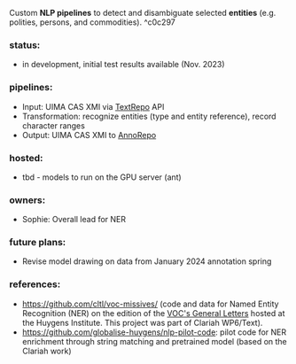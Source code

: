 Custom **NLP pipelines** to detect and disambiguate selected **entities** (e.g. polities, persons, and commodities). ^c0c297

### status:

- in development, initial test results available (Nov. 2023)

### pipelines:

- Input: UIMA CAS XMI via [TextRepo](Transcriptions%20(TextRepo).md) API
- Transformation: recognize entities (type and entity reference), record character ranges
- Output: UIMA CAS XMI to [AnnoRepo](Annotations%20(AnnoRepo).md)

### hosted:

- tbd - models to run on the GPU server (ant)

### owners:

- Sophie: Overall lead for NER

### future plans:  

- Revise model drawing on data from January 2024 annotation spring

### references:

- https://github.com/cltl/voc-missives/ (code and data for Named Entity Recognition (NER) on the edition of the [VOC's General Letters](https://resources.huygens.knaw.nl/vocgeneralemissiven) hosted at the Huygens Institute. This project was part of Clariah WP6/Text).
- https://github.com/globalise-huygens/nlp-pilot-code: pilot code for NER enrichment through string matching and pretrained model (based on the Clariah work) 
